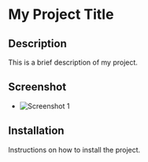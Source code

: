 # My Project Title

## Description
This is a brief description of my project.

## Screenshot
- ![Screenshot 1](GameUIController.png)


## Installation
Instructions on how to install the project.

